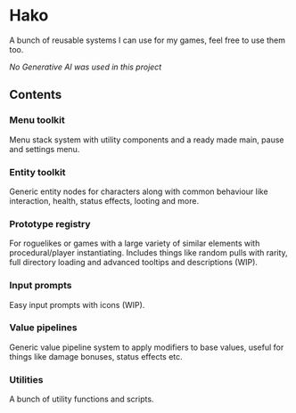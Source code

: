 # Hako

A bunch of reusable systems I can use for my games, feel free to use them too.

*No Generative AI was used in this project*

## Contents

### Menu toolkit

Menu stack system with utility components and a ready made main, pause and settings menu.

### Entity toolkit

Generic entity nodes for characters along with common behaviour like interaction, health, status effects, looting and more.

### Prototype registry

For roguelikes or games with a large variety of similar elements with procedural/player instantiating. Includes things like random pulls with rarity, full directory loading and advanced tooltips and descriptions (WIP).

### Input prompts

Easy input prompts with icons (WIP).

### Value pipelines

Generic value pipeline system to apply modifiers to base values, useful for things like damage bonuses, status effects etc.

### Utilities

A bunch of utility functions and scripts.
